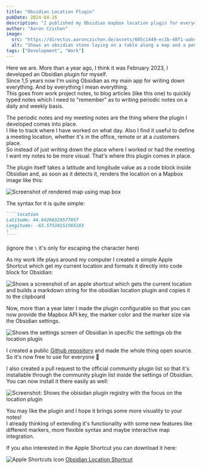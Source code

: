 ```yaml
---
title: "Obsidian Location Plugin"
pubDate: 2024-04-26
description: "I published my Obsidian mapbox location plugin for everyone. Now available in the Obsidian community plugins."
author: "Aaron Czichon"
image:
  src: "https://directus.aaronczichon.de/assets/605c1449-ec1b-48f1-aabc-211487871805.png?quality=70&width=1000"
  alt: "Shows an obsidian stone laying on a table along a map and a pen on paper"
tags: ["Development", "Work"]
---
```


Here we are. More than a year ago, I think it was February 2023, I developed an Obsidian plugin for myself.  
Since 1,5 years now I'm using Obsidian as my main app for writing down everything. And by everything I mean everything.  
This goes from work project notes, to blog articles (like this one) to quickly typed notes which I need to "remember" as to writing periodic notes on a daily and weekly basis.

The periodic notes and my meeting notes are the thing where the plugin I developed comes into place.  
I like to track where I have worked on what day. Also I find it useful to define a meeting location, whether it's in the office, remote or at a customers place.  
So instead of just writing down the place where I worked or had the meeting I want my notes to be more visual. That's where this plugin comes in place.

The plugin itself takes a latitude and longitude value as a code block inside Obsidian and, as soon as it detects it, renders the location on a Mapbox image like this:

![Screenshot of rendered map using map box](https://directus.aaronczichon.de/assets/870c7b67-9332-4c13-9fbd-5af6631faf42.png)

The syntax for it is quite simple:

`````markdown
````location
Latitude: 44.64266326577057
Longitude: -63.57530151565183
\```
````
`````

(ignore the `\` it's only for escaping the character here)

As my work life plays around my computer I created a simple Apple Shortcut which get my current location and formats it directly into code block for Obsidian:

![Shows a screenshot of an apple shortcut which gets the current location and builds a markdown string for the obsidian location plugin and copies it to the clipboard](https://directus.aaronczichon.de/assets/179eddd5-d6d7-4d45-9ce8-baa9e197cf06.png)

Now, more than a year later I made the plugin configurable so that you can now provide the Mapbox API key, the marker color and the marker size via the Obsidian settings.

![Shows the settings screen of Obsidian in specific the settings ob the location plugin](https://directus.aaronczichon.de/assets/7854f8f8-f96f-48f6-a3b3-e0eeb82f27d2.png)

I created a public [Github repository](https://github.com/aaronczichon/obisidian-location-plugin) and made the whole thing open source. So it's now free to use for everyone 🎉

I also created a pull request to the official community plugin list so that it's installable through the community plugin list inside the settings of Obsidian. You can now install it there easily as well:

![Screenshot: Shows the obisidan plugin registry with the focus on the location plugin](https://directus.aaronczichon.de/assets/eadb219f-3cd2-454a-8dc4-047a52841c7b.png)

You may like the plugin and I hope it brings some more visuality to your notes!  
I already thinking of extending it's functionality with some new features like different markers, more flexible syntax and maybe interactive map integration.

If you also interested in the Apple Shortcut you can download it here:

<div class="inline-icon">

![Apple Shortcuts Icon](https://directus.aaronczichon.de/assets/23f8cc21-af0e-45f8-a63a-2da8a2a93475.svg) [Obsidian Location Shortcut](https://www.icloud.com/shortcuts/beacd0d4265d4dbeace00e5639ad76d4)

</div>
